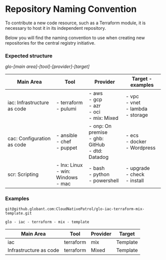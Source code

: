 # Repository Naming Convention

To contribute a new code resource, such as a Terraform module, it is necessary to host it in its independent repository.

Below you will find the naming convention to use when creating new repositories for the central registry initiative.

### Expected structure

*glo-[main area]-[tool]-[provider]-[target]*

Main Area | Tool | Provider | Target - examples
---|---|---|---
iac: Infrastructure as code| - terraform<br> - pulumi| - aws<br> - gcp<br> - azr<br> - oci<br> - mix: Mixed| - vpc<br> - vnet<br> - lambda<br> - storage
cac: Configuration as code | - ansible<br> - chef<br> - puppet| - onp: On premise<br> - ghb: GitHub<br> - dtd: Datadog| - ecs<br> - docker<br> - Wordpress
scr: Scripting | - lnx: Linux<br> - win: Windows<br> - mac| - bash<br> - python<br> - powershell| - upgrade<br> - check<br> - install<br>

### Examples

```
git@github.globant.com:CloudNativePatrol/glo-iac-terraform-mix-template.git

glo - iac - terraform - mix - template
```

Main Area | Tool | Provider | Target
---|---|---|---
iac| terraform| mix | Template
Infrastructure as code| terraform| Mixed | Template
